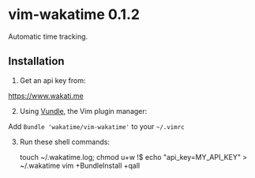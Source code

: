 vim-wakatime 0.1.2
===========

Automatic time tracking.

Installation
------------

1) Get an api key from:

https://www.wakati.me

2) Using [Vundle](https://github.com/gmarik/vundle), the Vim plugin manager:

Add `Bundle 'wakatime/vim-wakatime'` to your `~/.vimrc`

3) Run these shell commands:

    touch ~/.wakatime.log; chmod u+w !$
    echo "api_key=MY_API_KEY" > ~/.wakatime
    vim +BundleInstall +qall

